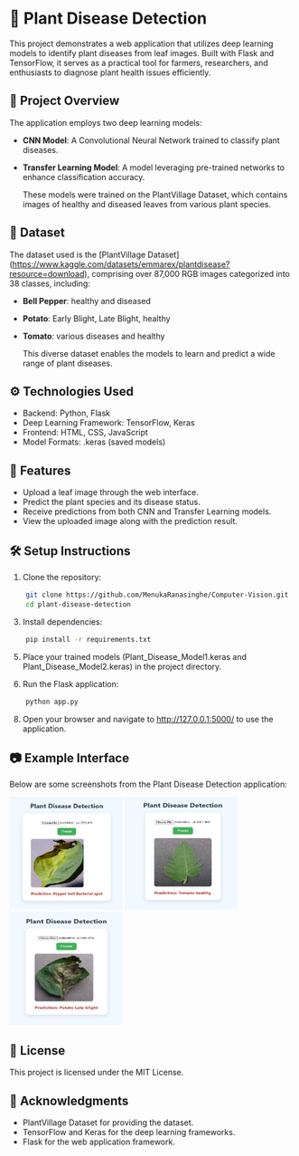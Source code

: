 # 🌿 Plant Disease Detection

  This project demonstrates a web application that utilizes deep learning models to identify plant diseases from leaf images. Built with Flask and TensorFlow, it serves as a practical tool for farmers,      researchers, and enthusiasts to diagnose plant health issues efficiently.

## 📌 Project Overview

  The application employs two deep learning models:
  
- **CNN Model**: A Convolutional Neural Network trained to classify plant diseases.
- **Transfer Learning Model**: A model leveraging pre-trained networks to enhance classification accuracy.
  
  These models were trained on the PlantVillage Dataset, which contains images of healthy and diseased leaves from various plant species.

## 🧠 Dataset

  The dataset used is the [PlantVillage Dataset] (https://www.kaggle.com/datasets/emmarex/plantdisease?resource=download), comprising over 87,000 RGB images categorized into 38 classes, including:
  
- **Bell Pepper**: healthy and diseased
- **Potato**: Early Blight, Late Blight, healthy
- **Tomato**: various diseases and healthy
    
  This diverse dataset enables the models to learn and predict a wide range of plant diseases.

## ⚙️ Technologies Used

  * Backend: Python, Flask
  * Deep Learning Framework: TensorFlow, Keras
  * Frontend: HTML, CSS, JavaScript
  * Model Formats: .keras (saved models)

## 🚀 Features

  * Upload a leaf image through the web interface.
  * Predict the plant species and its disease status.
  * Receive predictions from both CNN and Transfer Learning models.
  * View the uploaded image along with the prediction result.

## 🛠️ Setup Instructions

  1. Clone the repository:
```bash
    git clone https://github.com/MenukaRanasinghe/Computer-Vision.git
    cd plant-disease-detection
```

  3. Install dependencies:
```bash
    pip install -r requirements.txt
```

  5. Place your trained models (Plant_Disease_Model1.keras and Plant_Disease_Model2.keras) in the project directory.

  6. Run the Flask application:
```bash
    python app.py
```

  8. Open your browser and navigate to http://127.0.0.1:5000/ to use the application.

## 📷 Example Interface

Below are some screenshots from the Plant Disease Detection application:

<p float="left">
  <img src="Screenshot1.png" width="200" height="200" />
  <img src="Screenshot2.png" width="200" height="200" />
  <img src="Screenshot3.png" width="200" height="200" />
</p>

## 📄 License

  This project is licensed under the MIT License.

## 📌 Acknowledgments

  * PlantVillage Dataset for providing the dataset.
  * TensorFlow and Keras for the deep learning frameworks.
  * Flask for the web application framework.
